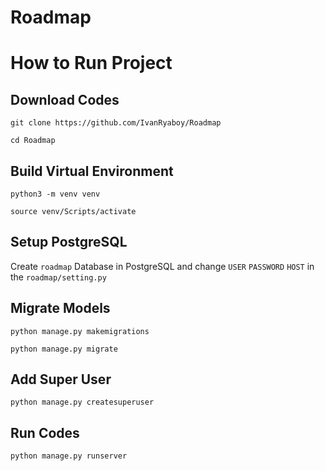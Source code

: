 # Roadmap
# How to Run Project

## Download Codes
```
git clone https://github.com/IvanRyaboy/Roadmap
```
```
cd Roadmap
```

## Build Virtual Environment
```
python3 -m venv venv
```
```
source venv/Scripts/activate
```


## Setup PostgreSQL
Create `roadmap` Database in PostgreSQL and change `USER` `PASSWORD` `HOST` in the `roadmap/setting.py`


## Migrate Models
```
python manage.py makemigrations 
```
```
python manage.py migrate
```

## Add Super User
```
python manage.py createsuperuser
```

## Run Codes
```
python manage.py runserver
```
